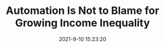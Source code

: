 ---
"title": "Automation Is Not to Blame for Growing Income Inequality"
"date": "2021-9-10 15:23:20"
"feed_name": "INDUSTRYWEEK"
"feed_website": "https://www.industryweek.com/"
"feed_rss": "https://www.industryweek.com/__rss/website-scheduled-content.xml?input=%7B%22sectionAlias%22%3A%22home%22%7D"
"link": "https://www.industryweek.com/the-economy/public-policy/article/21174967/automation-is-not-to-blame-for-growing-income-inequality"
"file": "_posts/2021-9-10-15-23-20_INDUSTRYWEEK_1cfd6136acf76c7e5e43dcf551e984ebc2f5f4d6.md"
"accident": "0"
"drilling": "0"
---